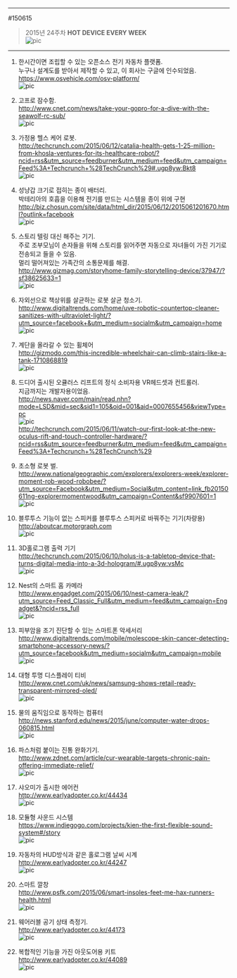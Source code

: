               
---                    
#150615  
> 2015년 24주차 **HOT DEVICE EVERY WEEK**                    
> ![pic](../image/MAIN.png)                    
                
---                    
  
1. 한시간이면 조립할 수 있는 오픈소스 전기 자동차 플랫폼.  
누구나 설계도를 받아서 제작할 수 있고, 이 회사는 구글에 인수되었음.  
https://www.osvehicle.com/osv-platform/  
![pic](../image/150615/1.jpg)  
  
2. 고프로 잠수함.  
http://www.cnet.com/news/take-your-gopro-for-a-dive-with-the-seawolf-rc-sub/  
![pic](../image/150615/2.png)  
  
3. 가정용 헬스 케어 로봇.  
http://techcrunch.com/2015/06/12/catalia-health-gets-1-25-million-from-khosla-ventures-for-its-healthcare-robot/?ncid=rss&utm_source=feedburner&utm_medium=feed&utm_campaign=Feed%3A+Techcrunch+%28TechCrunch%29#.ugp8yw:Bkt8  
![pic](../image/150615/3.png)  
  
4. 성냥갑 크기로 접히는 종이 배터리.  
박테리아의 호흡을 이용해 전기를 만드는 시스템을 종이 위에 구현  
http://biz.chosun.com/site/data/html_dir/2015/06/12/2015061201670.html?outlink=facebook  
![pic](../image/150615/4.jpg)  
  
5. 스토리 텔링 대신 해주는 기기.  
주로 조부모님이 손자들을 위해 스토리를 읽어주면 자동으로 자녀들이 가진 기기로 전송되고 들을 수 있음.  
멀리 떨어져있는 가족간의 소통문제를 해결.  
http://www.gizmag.com/storyhome-family-storytelling-device/37947/?sf38625633=1  
![pic](../image/150615/5.jpg)  
  
6. 자외선으로 책상위를 살균하는 로봇 살균 청소기.  
http://www.digitaltrends.com/home/uve-robotic-countertop-cleaner-sanitizes-with-ultraviolet-light/?utm_source=facebook+&utm_medium=socialm&utm_campaign=home  
![pic](../image/150615/6.png)  
  
7. 계단을 올라갈 수 있는 휠체어  
http://gizmodo.com/this-incredible-wheelchair-can-climb-stairs-like-a-tank-1710868819  
![pic](../image/150615/7.png)  
  
8. 드디어 출시된 오큘러스 리프트의 정식 소비자용 VR헤드셋과 컨트롤러.  
지금까지는 개발자용이었음.  
http://news.naver.com/main/read.nhn?mode=LSD&mid=sec&sid1=105&oid=001&aid=0007655456&viewType=pc   
![pic](../image/150615/8.jpg)  
http://techcrunch.com/2015/06/11/watch-our-first-look-at-the-new-oculus-rift-and-touch-controller-hardware/?ncid=rss&utm_source=feedburner&utm_medium=feed&utm_campaign=Feed%3A+Techcrunch+%28TechCrunch%29  
  
9. 초소형 로봇 벌.  
http://www.nationalgeographic.com/explorers/explorers-week/explorer-moment-rob-wood-robobee/?utm_source=Facebook&utm_medium=Social&utm_content=link_fb20150611ng-explorermomentwood&utm_campaign=Content&sf9907601=1  
![pic](../image/150615/9.png)  
  
10. 블루투스 기능이 없는 스피커를 블루투스 스피커로 바꿔주는 기기(차량용)  
http://aboutcar.motorgraph.com  
![pic](../image/150615/10.jpg)  
  
11. 3D홀로그램 출력 기기  
http://techcrunch.com/2015/06/10/holus-is-a-tabletop-device-that-turns-digital-media-into-a-3d-hologram/#.ugp8yw:vsMc  
![pic](../image/150615/11.jpg)  
  
12. Nest의 스마트 홈 카메라  
http://www.engadget.com/2015/06/10/nest-camera-leak/?utm_source=Feed_Classic_Full&utm_medium=feed&utm_campaign=Engadget&?ncid=rss_full  
![pic](../image/150615/12.jpg)  
  
13. 피부암을 조기 진단할 수 있는 스마트폰 악세서리  
http://www.digitaltrends.com/mobile/molescope-skin-cancer-detecting-smartphone-accessory-news/?utm_source=facebook&utm_medium=socialm&utm_campaign=mobile  
![pic](../image/150615/13.jpg)  
  
14. 대형 투명 디스플레이 티비  
http://www.cnet.com/uk/news/samsung-shows-retail-ready-transparent-mirrored-oled/  
![pic](../image/150615/14.png)  
  
15. 물의 움직임으로 동작하는 컴퓨터  
http://news.stanford.edu/news/2015/june/computer-water-drops-060815.html  
![pic](../image/150615/15.png)  
  
16. 파스처럼 붙이는 진통 완화기기.  
http://www.zdnet.com/article/cur-wearable-targets-chronic-pain-offering-immediate-relief/  
![pic](../image/150615/16.jpg)  
  
17. 샤오미가 출시한 에어컨  
http://www.earlyadopter.co.kr/44434  
![pic](../image/150615/17.jpg)  
  
18. 모듈형 사운드 시스템  
https://www.indiegogo.com/projects/kien-the-first-flexible-sound-system#/story  
![pic](../image/150615/18.png)  
  
19. 자동차의 HUD방식과 같은 홀로그램 날씨 시계  
http://www.earlyadopter.co.kr/44247  
![pic](../image/150615/19.png)  
  
20. 스마트 깔창  
http://www.psfk.com/2015/06/smart-insoles-feet-me-hax-runners-health.html  
![pic](../image/150615/20.jpg)  
  
21. 웨어러블 공기 상태 측정기.  
http://www.earlyadopter.co.kr/44173   
![pic](../image/150615/21.png)  
  
22. 복합적인 기능을 가진 아웃도어용 키트  
http://www.earlyadopter.co.kr/44089  
![pic](../image/150615/22.jpg)  
  
  
